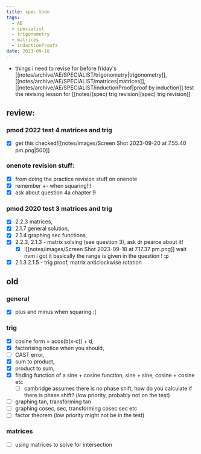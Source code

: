 ```yaml
---
title: spec todo
tags:
  - AE
  - specialist
  - trigonometry
  - matrices
  - inductionProofs
date: 2023-09-16
---
```

- things i need to revise for before friday's [[notes/archive/AE/SPECIALIST/trigonometry|trigonometry]], [[notes/archive/AE/SPECIALIST/matrices|matrices]], [[notes/archive/AE/SPECIALIST/inductionProof|proof by induction]] test
the revising lesson for [[notes/(spec) trig revision|(spec) trig revision]]
## review:
### pmod 2022 test 4 matrices and trig
- [x] get this checked![[notes/images/Screen Shot 2023-09-20 at 7.55.40 pm.png|500]]
### onenote revision stuff:
- [x] from doing the practice revision stuff on onenote
- [x] remember +- when squaring!!!
- [x] ask about question 4a chapter 9
### pmod 2020 test 3 matrices and trig
- [x] 2.2.3 matrices,  
- [x] 2.1.7 general solution, 
- [x] 2.1.4 graphing sec functions, 
- [x] 2.2.3, 2.1.3 - matrix solving (see question 3), ask dr pearce about it!
	- [x] ![[notes/images/Screen Shot 2023-09-18 at 7.17.37 pm.png]] wait nvm i got it basically the range is given in the question ! :p
- [x] 2.1.3 2.1.5 - trig proof, matrix anticlockwise rotation
## old
### general
- [x] plus and minus when squaring :(
### trig
- [x] cosine form = acos(b(x-c)) + d, 
- [x] factorising notice when you should, 
- [ ] CAST error, 
- [x] sum to product, 
- [x] product to sum, 
- [x] finding function of a sine + cosine function, sine + sine, cosine + cosine etc
	- [ ] cambridge assumes there is no phase shift, how do you calculate if there is phase shift? (low priority, probably not on the test)
- [ ] graphing tan, transforming tan
- [ ] graphing cosec, sec, transforming cosec sec etc
- [ ] factor theorem (low priority might not be in the test)
### matrices
- [ ] using matrices to solve for intersection